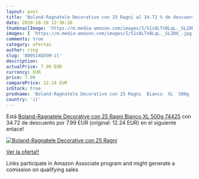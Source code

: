 ```yaml
---
layout: post
title: 'Boland-Ragnatele Decorative con 25 Ragni al 34.72 % de descuento'
date: 2020-10-18 12:36:26
thumbnailImage: 'https://m.media-amazon.com/images/I/51s8LTnBLqL._SL200_.jpg'
images: [ 'https://m.media-amazon.com/images/I/51s8LTnBLqL._SL200_.jpg' ]
comments: true
category: ofertas
author: ring
slug: 'B005I4Q55M-it'
description:
actualPrice: 7.99 EUR
currency: EUR
price: 7.99
comparePrice: 12.24 EUR
inStock: true
prodname: 'Boland-Ragnatele Decorative con 25 Ragni  Bianco  XL  500g  74425'
country: 'it'
---
```


Está [Boland-Ragnatele Decorative con 25 Ragni  Bianco  XL  500g  74425](https://www.amazon.it/dp/B005I4Q55M/?tag=tolees00-21) con 34.72 de descuento por 7.99 EUR (original: 12.24 EUR) en el siguiente enlace!

[![Boland-Ragnatele Decorative con 25 Ragni](https://m.media-amazon.com/images/I/51s8LTnBLqL._SL200_.jpg)](https://www.amazon.it/dp/B005I4Q55M/?tag=tolees00-21)

[Ver la oferta!!](https://www.amazon.it/dp/B005I4Q55M/?tag=tolees00-21)

Links participate in Amazon Associate program and might generate a comission on qualifying sales


